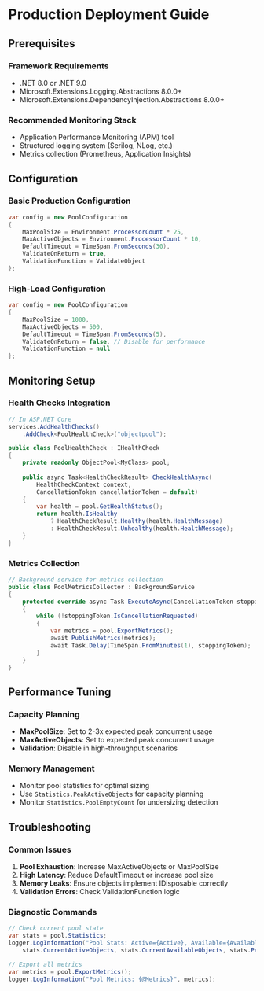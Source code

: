 # Production Deployment Guide

## Prerequisites

### Framework Requirements
- .NET 8.0 or .NET 9.0
- Microsoft.Extensions.Logging.Abstractions 8.0.0+
- Microsoft.Extensions.DependencyInjection.Abstractions 8.0.0+

### Recommended Monitoring Stack
- Application Performance Monitoring (APM) tool
- Structured logging system (Serilog, NLog, etc.)
- Metrics collection (Prometheus, Application Insights)

## Configuration

### Basic Production Configuration
```csharp
var config = new PoolConfiguration
{
    MaxPoolSize = Environment.ProcessorCount * 25,
    MaxActiveObjects = Environment.ProcessorCount * 10,
    DefaultTimeout = TimeSpan.FromSeconds(30),
    ValidateOnReturn = true,
    ValidationFunction = ValidateObject
};
```

### High-Load Configuration
```csharp
var config = new PoolConfiguration
{
    MaxPoolSize = 1000,
    MaxActiveObjects = 500,
    DefaultTimeout = TimeSpan.FromSeconds(5),
    ValidateOnReturn = false, // Disable for performance
    ValidationFunction = null
};
```

## Monitoring Setup

### Health Checks Integration
```csharp
// In ASP.NET Core
services.AddHealthChecks()
    .AddCheck<PoolHealthCheck>("objectpool");

public class PoolHealthCheck : IHealthCheck
{
    private readonly ObjectPool<MyClass> pool;
    
    public async Task<HealthCheckResult> CheckHealthAsync(
        HealthCheckContext context, 
        CancellationToken cancellationToken = default)
    {
        var health = pool.GetHealthStatus();
        return health.IsHealthy 
            ? HealthCheckResult.Healthy(health.HealthMessage)
            : HealthCheckResult.Unhealthy(health.HealthMessage);
    }
}
```

### Metrics Collection
```csharp
// Background service for metrics collection
public class PoolMetricsCollector : BackgroundService
{
    protected override async Task ExecuteAsync(CancellationToken stoppingToken)
    {
        while (!stoppingToken.IsCancellationRequested)
        {
            var metrics = pool.ExportMetrics();
            await PublishMetrics(metrics);
            await Task.Delay(TimeSpan.FromMinutes(1), stoppingToken);
        }
    }
}
```

## Performance Tuning

### Capacity Planning
- **MaxPoolSize**: Set to 2-3x expected peak concurrent usage
- **MaxActiveObjects**: Set to expected peak concurrent usage
- **Validation**: Disable in high-throughput scenarios

### Memory Management
- Monitor pool statistics for optimal sizing
- Use `Statistics.PeakActiveObjects` for capacity planning
- Monitor `Statistics.PoolEmptyCount` for undersizing detection

## Troubleshooting

### Common Issues
1. **Pool Exhaustion**: Increase MaxActiveObjects or MaxPoolSize
2. **High Latency**: Reduce DefaultTimeout or increase pool size
3. **Memory Leaks**: Ensure objects implement IDisposable correctly
4. **Validation Errors**: Check ValidationFunction logic

### Diagnostic Commands
```csharp
// Check current pool state
var stats = pool.Statistics;
logger.LogInformation("Pool Stats: Active={Active}, Available={Available}, Peak={Peak}", 
    stats.CurrentActiveObjects, stats.CurrentAvailableObjects, stats.PeakActiveObjects);

// Export all metrics
var metrics = pool.ExportMetrics();
logger.LogInformation("Pool Metrics: {@Metrics}", metrics);
```